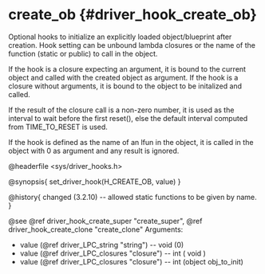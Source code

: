 create_ob {#driver_hook_create_ob}
==================================
Optional hooks to initialize an explicitly loaded object/blueprint after creation. Hook setting can be unbound lambda closures or the name of the function (static or public) to call in the object.

If the hook is a closure expecting an argument, it is bound to the current object and called with the created object as argument. If the hook is a closure without arguments, it is bound to the object to be initalized and called.

If the result of the closure call is a non-zero number, it is used as the interval to wait before the first reset(), else the default interval computed from TIME_TO_RESET is used.

If the hook is defined as the name of an lfun in the object, it is called in the object with 0 as argument and any result is ignored.

@headerfile <sys/driver_hooks.h>

@synopsis{
set_driver_hook(H_CREATE_OB, value)
}

@history{
changed (3.2.10) -- allowed static functions to be given by name.
}

@see @ref driver_hook_create_super "create_super", @ref driver_hook_create_clone "create_clone"
Arguments: 
- value (@ref driver_LPC_string "string") -- void <name> (0)
- value (@ref driver_LPC_closures "closure") -- int <closure> ( void )
- value (@ref driver_LPC_closures "closure") -- int <closure> (object obj_to_init)
